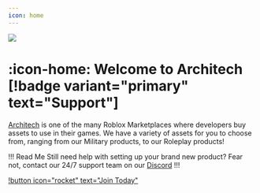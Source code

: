 ```yaml
---
icon: home
---
```


![](https://media.discordapp.net/attachments/1125146121199685743/1173227027755712653/WelcomeBanner.png?format=webp&quality=lossless)

# :icon-home: Welcome to Architech [!badge variant="primary" text="Support"]

[Architech](https://discord.gg/architech) is one of the many Roblox Marketplaces where developers buy assets to use in their games. We have a variety of assets for you to choose from, ranging from our Military products, to our Roleplay products!

!!! Read Me
Still need help with setting up your brand new product? Fear not, contact our 24/7 support team on our [Discord](https://discord.gg/architech)
!!!

[!button icon="rocket" text="Join Today"](https://discord.gg/architech)
